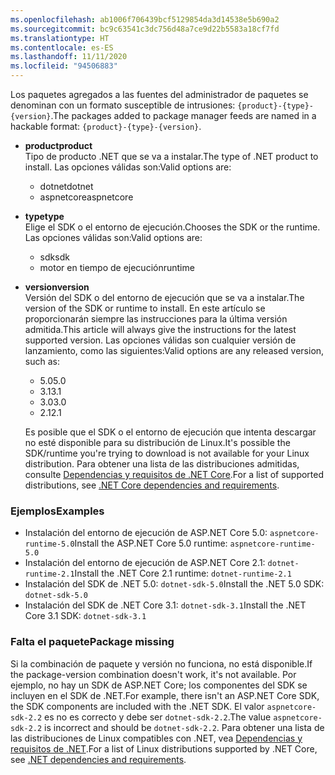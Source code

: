 ```yaml
---
ms.openlocfilehash: ab1006f706439bcf5129854da3d14538e5b690a2
ms.sourcegitcommit: bc9c63541c3dc756d48a7ce9d22b5583a18cf7fd
ms.translationtype: HT
ms.contentlocale: es-ES
ms.lasthandoff: 11/11/2020
ms.locfileid: "94506883"
---
```


<span data-ttu-id="f3f6d-101">Los paquetes agregados a las fuentes del administrador de paquetes se denominan con un formato susceptible de intrusiones: `{product}-{type}-{version}`.</span><span class="sxs-lookup"><span data-stu-id="f3f6d-101">The packages added to package manager feeds are named in a hackable format: `{product}-{type}-{version}`.</span></span>

- <span data-ttu-id="f3f6d-102">**product**</span><span class="sxs-lookup"><span data-stu-id="f3f6d-102">**product**</span></span>\
<span data-ttu-id="f3f6d-103">Tipo de producto .NET que se va a instalar.</span><span class="sxs-lookup"><span data-stu-id="f3f6d-103">The type of .NET product to install.</span></span> <span data-ttu-id="f3f6d-104">Las opciones válidas son:</span><span class="sxs-lookup"><span data-stu-id="f3f6d-104">Valid options are:</span></span>

  - <span data-ttu-id="f3f6d-105">dotnet</span><span class="sxs-lookup"><span data-stu-id="f3f6d-105">dotnet</span></span>
  - <span data-ttu-id="f3f6d-106">aspnetcore</span><span class="sxs-lookup"><span data-stu-id="f3f6d-106">aspnetcore</span></span>

- <span data-ttu-id="f3f6d-107">**type**</span><span class="sxs-lookup"><span data-stu-id="f3f6d-107">**type**</span></span>\
<span data-ttu-id="f3f6d-108">Elige el SDK o el entorno de ejecución.</span><span class="sxs-lookup"><span data-stu-id="f3f6d-108">Chooses the SDK or the runtime.</span></span> <span data-ttu-id="f3f6d-109">Las opciones válidas son:</span><span class="sxs-lookup"><span data-stu-id="f3f6d-109">Valid options are:</span></span>

  - <span data-ttu-id="f3f6d-110">sdk</span><span class="sxs-lookup"><span data-stu-id="f3f6d-110">sdk</span></span>
  - <span data-ttu-id="f3f6d-111">motor en tiempo de ejecución</span><span class="sxs-lookup"><span data-stu-id="f3f6d-111">runtime</span></span>

- <span data-ttu-id="f3f6d-112">**version**</span><span class="sxs-lookup"><span data-stu-id="f3f6d-112">**version**</span></span>\
<span data-ttu-id="f3f6d-113">Versión del SDK o del entorno de ejecución que se va a instalar.</span><span class="sxs-lookup"><span data-stu-id="f3f6d-113">The version of the SDK or runtime to install.</span></span> <span data-ttu-id="f3f6d-114">En este artículo se proporcionarán siempre las instrucciones para la última versión admitida.</span><span class="sxs-lookup"><span data-stu-id="f3f6d-114">This article will always give the instructions for the latest supported version.</span></span> <span data-ttu-id="f3f6d-115">Las opciones válidas son cualquier versión de lanzamiento, como las siguientes:</span><span class="sxs-lookup"><span data-stu-id="f3f6d-115">Valid options are any released version, such as:</span></span>

  - <span data-ttu-id="f3f6d-116">5.0</span><span class="sxs-lookup"><span data-stu-id="f3f6d-116">5.0</span></span>
  - <span data-ttu-id="f3f6d-117">3.1</span><span class="sxs-lookup"><span data-stu-id="f3f6d-117">3.1</span></span>
  - <span data-ttu-id="f3f6d-118">3.0</span><span class="sxs-lookup"><span data-stu-id="f3f6d-118">3.0</span></span>
  - <span data-ttu-id="f3f6d-119">2.1</span><span class="sxs-lookup"><span data-stu-id="f3f6d-119">2.1</span></span>

  <span data-ttu-id="f3f6d-120">Es posible que el SDK o el entorno de ejecución que intenta descargar no esté disponible para su distribución de Linux.</span><span class="sxs-lookup"><span data-stu-id="f3f6d-120">It's possible the SDK/runtime you're trying to download is not available for your Linux distribution.</span></span> <span data-ttu-id="f3f6d-121">Para obtener una lista de las distribuciones admitidas, consulte [Dependencias y requisitos de .NET Core](../linux.md).</span><span class="sxs-lookup"><span data-stu-id="f3f6d-121">For a list of supported distributions, see [.NET Core dependencies and requirements](../linux.md).</span></span>

### <a name="examples"></a><span data-ttu-id="f3f6d-122">Ejemplos</span><span class="sxs-lookup"><span data-stu-id="f3f6d-122">Examples</span></span>

- <span data-ttu-id="f3f6d-123">Instalación del entorno de ejecución de ASP.NET Core 5.0: `aspnetcore-runtime-5.0`</span><span class="sxs-lookup"><span data-stu-id="f3f6d-123">Install the ASP.NET Core 5.0 runtime: `aspnetcore-runtime-5.0`</span></span>
- <span data-ttu-id="f3f6d-124">Instalación del entorno de ejecución de ASP.NET Core 2.1: `dotnet-runtime-2.1`</span><span class="sxs-lookup"><span data-stu-id="f3f6d-124">Install the .NET Core 2.1 runtime: `dotnet-runtime-2.1`</span></span>
- <span data-ttu-id="f3f6d-125">Instalación del SDK de .NET 5.0: `dotnet-sdk-5.0`</span><span class="sxs-lookup"><span data-stu-id="f3f6d-125">Install the .NET 5.0 SDK: `dotnet-sdk-5.0`</span></span>
- <span data-ttu-id="f3f6d-126">Instalación del SDK de .NET Core 3.1: `dotnet-sdk-3.1`</span><span class="sxs-lookup"><span data-stu-id="f3f6d-126">Install the .NET Core 3.1 SDK: `dotnet-sdk-3.1`</span></span>

### <a name="package-missing"></a><span data-ttu-id="f3f6d-127">Falta el paquete</span><span class="sxs-lookup"><span data-stu-id="f3f6d-127">Package missing</span></span>

<span data-ttu-id="f3f6d-128">Si la combinación de paquete y versión no funciona, no está disponible.</span><span class="sxs-lookup"><span data-stu-id="f3f6d-128">If the package-version combination doesn't work, it's not available.</span></span> <span data-ttu-id="f3f6d-129">Por ejemplo, no hay un SDK de ASP.NET Core; los componentes del SDK se incluyen en el SDK de .NET.</span><span class="sxs-lookup"><span data-stu-id="f3f6d-129">For example, there isn't an ASP.NET Core SDK, the SDK components are included with the .NET SDK.</span></span> <span data-ttu-id="f3f6d-130">El valor `aspnetcore-sdk-2.2` es no es correcto y debe ser `dotnet-sdk-2.2`.</span><span class="sxs-lookup"><span data-stu-id="f3f6d-130">The value `aspnetcore-sdk-2.2` is incorrect and should be `dotnet-sdk-2.2`.</span></span> <span data-ttu-id="f3f6d-131">Para obtener una lista de las distribuciones de Linux compatibles con .NET, vea [Dependencias y requisitos de .NET](../linux.md).</span><span class="sxs-lookup"><span data-stu-id="f3f6d-131">For a list of Linux distributions supported by .NET Core, see [.NET dependencies and requirements](../linux.md).</span></span>
